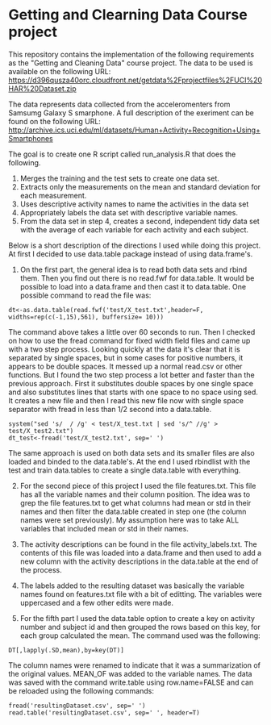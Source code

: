 Getting and Clearning Data Course project
================================

This repository contains the implementation of the following requirements as the "Getting and Cleaning Data" course project. 
The data to be used is available on the following URL: https://d396qusza40orc.cloudfront.net/getdata%2Fprojectfiles%2FUCI%20HAR%20Dataset.zip

The data represents data collected from the acceleromenters from Samsumg Galaxy S smarphone. A full description of the exeriment can be found on the following URL: http://archive.ics.uci.edu/ml/datasets/Human+Activity+Recognition+Using+Smartphones 

The goal is to create one R script called run_analysis.R that does the following. 

1. Merges the training and the test sets to create one data set.
2. Extracts only the measurements on the mean and standard deviation for each measurement. 
3. Uses descriptive activity names to name the activities in the data set
4. Appropriately labels the data set with descriptive variable names. 
5. From the data set in step 4, creates a second, independent tidy data set with the average of each variable for each activity and each subject.

Below is a short description of the directions I used while doing this project.
At first I decided to use data.table package instead of using data.frame's. 

1. On the first part, the general idea is to read both data sets and rbind them. Then you find out there is no read.fwf for data.table. It would be possible to load into a data.frame and then cast it to data.table. One possible command to read the file was:
```{r}
dt<-as.data.table(read.fwf('test/X_test.txt',header=F, widths=rep(c(-1,15),561), buffersize= 10)))
```
The command above takes a little over 60 seconds to run.
Then I checked on how to use the fread command for fixed width field files and came up with a two step process. Looking quickly at the data it's clear that it is separated by single spaces, but in some cases for positive numbers, it appears to be double spaces. It messed up a normal read.csv or other functions. 
But I found the two step process a lot better and faster than the previous approach. First it substitutes double spaces by one single space and also substitutes lines that starts with one space to no space using sed. It creates a new file and then I read this new file now with single space separator with fread in less than 1/2 second into a data.table.
```{r}
system("sed 's/  / /g' < test/X_test.txt | sed 's/^ //g' > test/X_test2.txt")
dt_test<-fread('test/X_test2.txt', sep=' ')
```
The same approach is used on both data sets and its smaller files are also loaded and binded to the data.table's. At the end I used rbindlist with the test and train data.tables to create a single data.table with everything.

2. For the second piece of this project I used the file features.txt. This file has all the variable names and their column position. The idea was to grep the file features.txt to get what columns had mean or std in their names and then filter the data.table created in step one (the column names were set previously). My assumption here was to take ALL variables that included mean or std in their names.

3. The activity descriptions can be found in the file activity_labels.txt. The contents of this file was loaded into a data.frame and then used to add a new column with the activity descriptions in the data.table at the end of the process.

4. The labels added to the resulting dataset was basically the variable names found on features.txt file with a bit of editting. The variables were uppercased and a few other edits were made.

5. For the fifth part I used the data.table option to create a key on activity number and subject id and then grouped the rows based on this key, for each group calculated the mean. The command used was the following:
```{r}
DT[,lapply(.SD,mean),by=key(DT)]
```
The column names were renamed to indicate that it was a summarization of the original values. MEAN_OF was added to the variable names.
The data was saved with the command write.table using row.name=FALSE and can be reloaded using the following commands:
```{r}
fread('resultingDataset.csv', sep=' ')
read.table('resultingDataset.csv', sep=' ', header=T)
```

